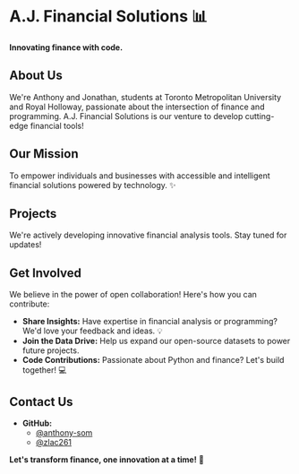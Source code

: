 # A.J. Financial Solutions 📊

**Innovating finance with code.**

## About Us

We're Anthony and Jonathan, students at Toronto Metropolitan University and Royal Holloway, passionate about the intersection of finance and programming. A.J. Financial Solutions is our venture to develop cutting-edge financial tools!

## Our Mission

To empower individuals and businesses with accessible and intelligent financial solutions powered by technology. ✨

## Projects

We're actively developing innovative financial analysis tools. Stay tuned for updates!

## Get Involved

We believe in the power of open collaboration! Here's how you can contribute:

- **Share Insights:** Have expertise in financial analysis or programming? We'd love your feedback and ideas. 💡
- **Join the Data Drive:** Help us expand our open-source datasets to power future projects.
- **Code Contributions:** Passionate about Python and finance? Let's build together! 💻

## Contact Us

- **GitHub:**
    - [@anthony-som](https://github.com/anthony-som)
    - [@zlac261](https://github.com/zlac261)

**Let's transform finance, one innovation at a time!** 🚀
